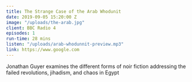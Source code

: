 ```yaml
---
title: The Strange Case of the Arab Whodunit
date: 2019-09-05 15:20:00 Z
image: "/uploads/the-arab.jpg"
client: BBC Radio 4
episodes: 1
run-time: 28 mins
listen: "/uploads/arab-whodunnit-preview.mp3"
link: https://www.google.com
---
```


Jonathan Guyer examines the different forms of noir fiction addressing the failed revolutions, jihadism, and chaos in Egypt